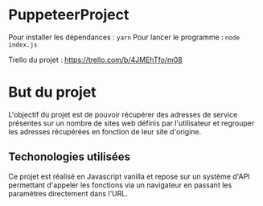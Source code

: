 # PuppeteerProject

Pour installer les dépendances : `yarn` 
Pour lancer le programme : `node index.js`

Trello du projet : https://trello.com/b/4JMEhTfo/m08

<h1> But du projet </h1>
L'objectif du projet est de pouvoir récupérer des adresses de service présentes sur un nombre de sites web définis par l'utilisateur et regrouper les adresses récupérées en fonction de leur site d'origine.

<h2> Techonologies utilisées </h2>
Ce projet est réalisé en Javascript vanilla et repose sur un système d'API permettant d'appeler les fonctions via un navigateur en passant les paramètres directement dans l'URL.
